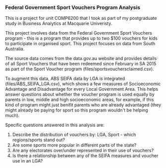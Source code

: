 ### Federal Government Sport Vouchers Program Analysis

This is a project for unit COMP6200 that I took as part of my postgraduate study in Business Analytics at Macquarie Univeristy.

This project involves data from the Federal Government Sport Vouchers program - this is a program that provides up to two $100 vouchers for kids to participate in organised sport. This project focuses on data from South Australia. 

The source data comes from the data.gov.au website and provides details of all Sport Vouchers that have been redeemed since February in SA 2015 as part of the Sport Voucher program (files/sportsvouchersclaimed.csv).

To augment this data, ABS SEIFA data by LGA is integrated (files/ABS_SEIFA_LGA.csv), which shows a few measures of Socioeconomic Advantage and Disadvantage for every Local Government Area. This helps answer questions about whether the voucher program is used equally by parents in low, middle and high socioeconomic areas, for example, if this kind of program might just benifit parents who are already advantaged (they might already be paying for sport so this program wouldn't be helping much).

Specific questions answered in this analysis are:
1. Describe the distribution of vouchers by: LGA, Sport - which regions/sports stand out?
2. Are some sports more popular in different parts of the state?
3. Are any electorates over/under represented in their use of vouchers?
4. Is there a relationship between any of the SEIFA measures and voucher use in an LGA?
